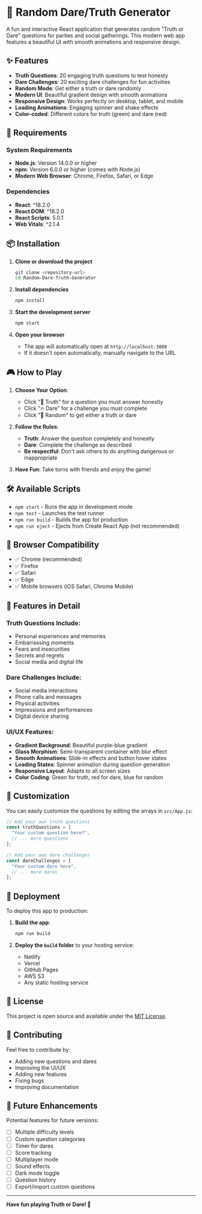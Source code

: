 # 🎲 Random Dare/Truth Generator

A fun and interactive React application that generates random "Truth or Dare" questions for parties and social gatherings. This modern web app features a beautiful UI with smooth animations and responsive design.

## ✨ Features

- **Truth Questions**: 20 engaging truth questions to test honesty
- **Dare Challenges**: 20 exciting dare challenges for fun activities
- **Random Mode**: Get either a truth or dare randomly
- **Modern UI**: Beautiful gradient design with smooth animations
- **Responsive Design**: Works perfectly on desktop, tablet, and mobile
- **Loading Animations**: Engaging spinner and shake effects
- **Color-coded**: Different colors for truth (green) and dare (red)

## 🚀 Requirements

### System Requirements
- **Node.js**: Version 14.0.0 or higher
- **npm**: Version 6.0.0 or higher (comes with Node.js)
- **Modern Web Browser**: Chrome, Firefox, Safari, or Edge

### Dependencies
- **React**: ^18.2.0
- **React DOM**: ^18.2.0
- **React Scripts**: 5.0.1
- **Web Vitals**: ^2.1.4

## 📦 Installation

1. **Clone or download the project**
   ```bash
   git clone <repository-url>
   cd Random-Dare-Truth-Generator
   ```

2. **Install dependencies**
   ```bash
   npm install
   ```

3. **Start the development server**
   ```bash
   npm start
   ```

4. **Open your browser**
   - The app will automatically open at `http://localhost:3000`
   - If it doesn't open automatically, manually navigate to the URL

## 🎮 How to Play

1. **Choose Your Option**:
   - Click "💚 Truth" for a question you must answer honestly
   - Click "🔥 Dare" for a challenge you must complete
   - Click "🎯 Random" to get either a truth or dare

2. **Follow the Rules**:
   - **Truth**: Answer the question completely and honestly
   - **Dare**: Complete the challenge as described
   - **Be respectful**: Don't ask others to do anything dangerous or inappropriate

3. **Have Fun**: Take turns with friends and enjoy the game!

## 🛠️ Available Scripts

- `npm start` - Runs the app in development mode
- `npm test` - Launches the test runner
- `npm run build` - Builds the app for production
- `npm run eject` - Ejects from Create React App (not recommended)

## 📱 Browser Compatibility

- ✅ Chrome (recommended)
- ✅ Firefox
- ✅ Safari
- ✅ Edge
- ✅ Mobile browsers (iOS Safari, Chrome Mobile)

## 🎨 Features in Detail

### Truth Questions Include:
- Personal experiences and memories
- Embarrassing moments
- Fears and insecurities
- Secrets and regrets
- Social media and digital life

### Dare Challenges Include:
- Social media interactions
- Phone calls and messages
- Physical activities
- Impressions and performances
- Digital device sharing

### UI/UX Features:
- **Gradient Background**: Beautiful purple-blue gradient
- **Glass Morphism**: Semi-transparent container with blur effect
- **Smooth Animations**: Slide-in effects and button hover states
- **Loading States**: Spinner animation during question generation
- **Responsive Layout**: Adapts to all screen sizes
- **Color Coding**: Green for truth, red for dare, blue for random

## 🔧 Customization

You can easily customize the questions by editing the arrays in `src/App.js`:

```javascript
// Add your own truth questions
const truthQuestions = [
  "Your custom question here?",
  // ... more questions
];

// Add your own dare challenges
const dareChallenges = [
  "Your custom dare here",
  // ... more dares
];
```

## 🚀 Deployment

To deploy this app to production:

1. **Build the app**:
   ```bash
   npm run build
   ```

2. **Deploy the `build` folder** to your hosting service:
   - Netlify
   - Vercel
   - GitHub Pages
   - AWS S3
   - Any static hosting service

## 📄 License

This project is open source and available under the [MIT License](LICENSE).

## 🤝 Contributing

Feel free to contribute by:
- Adding new questions and dares
- Improving the UI/UX
- Adding new features
- Fixing bugs
- Improving documentation

## 🎯 Future Enhancements

Potential features for future versions:
- [ ] Multiple difficulty levels
- [ ] Custom question categories
- [ ] Timer for dares
- [ ] Score tracking
- [ ] Multiplayer mode
- [ ] Sound effects
- [ ] Dark mode toggle
- [ ] Question history
- [ ] Export/import custom questions

---

**Have fun playing Truth or Dare! 🎉**
